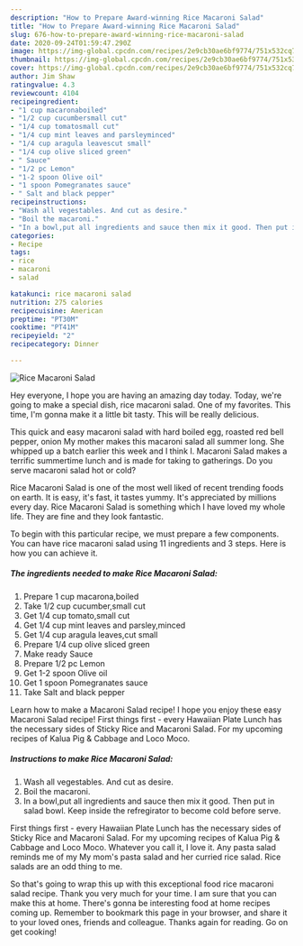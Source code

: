 ```yaml
---
description: "How to Prepare Award-winning Rice Macaroni Salad"
title: "How to Prepare Award-winning Rice Macaroni Salad"
slug: 676-how-to-prepare-award-winning-rice-macaroni-salad
date: 2020-09-24T01:59:47.290Z
image: https://img-global.cpcdn.com/recipes/2e9cb30ae6bf9774/751x532cq70/rice-macaroni-salad-recipe-main-photo.jpg
thumbnail: https://img-global.cpcdn.com/recipes/2e9cb30ae6bf9774/751x532cq70/rice-macaroni-salad-recipe-main-photo.jpg
cover: https://img-global.cpcdn.com/recipes/2e9cb30ae6bf9774/751x532cq70/rice-macaroni-salad-recipe-main-photo.jpg
author: Jim Shaw
ratingvalue: 4.3
reviewcount: 4104
recipeingredient:
- "1 cup macaronaboiled"
- "1/2 cup cucumbersmall cut"
- "1/4 cup tomatosmall cut"
- "1/4 cup mint leaves and parsleyminced"
- "1/4 cup aragula leavescut small"
- "1/4 cup olive sliced green"
- " Sauce"
- "1/2 pc Lemon"
- "1-2 spoon Olive oil"
- "1 spoon Pomegranates sauce"
- " Salt and black pepper"
recipeinstructions:
- "Wash all vegestables. And cut as desire."
- "Boil the macaroni."
- "In a bowl,put all ingredients and sauce then mix it good. Then put in salad bowl. Keep inside the refregirator to become cold before serve."
categories:
- Recipe
tags:
- rice
- macaroni
- salad

katakunci: rice macaroni salad 
nutrition: 275 calories
recipecuisine: American
preptime: "PT30M"
cooktime: "PT41M"
recipeyield: "2"
recipecategory: Dinner

---
```



![Rice Macaroni Salad](https://img-global.cpcdn.com/recipes/2e9cb30ae6bf9774/751x532cq70/rice-macaroni-salad-recipe-main-photo.jpg)

Hey everyone, I hope you are having an amazing day today. Today, we're going to make a special dish, rice macaroni salad. One of my favorites. This time, I'm gonna make it a little bit tasty. This will be really delicious.

This quick and easy macaroni salad with hard boiled egg, roasted red bell pepper, onion My mother makes this macaroni salad all summer long. She whipped up a batch earlier this week and I think I. Macaroni Salad makes a terrific summertime lunch and is made for taking to gatherings. Do you serve macaroni salad hot or cold?

Rice Macaroni Salad is one of the most well liked of recent trending foods on earth. It is easy, it's fast, it tastes yummy. It's appreciated by millions every day. Rice Macaroni Salad is something which I have loved my whole life. They are fine and they look fantastic.


To begin with this particular recipe, we must prepare a few components. You can have rice macaroni salad using 11 ingredients and 3 steps. Here is how you can achieve it.

<!--inarticleads1-->

##### The ingredients needed to make Rice Macaroni Salad:

1. Prepare 1 cup macarona,boiled
1. Take 1/2 cup cucumber,small cut
1. Get 1/4 cup tomato,small cut
1. Get 1/4 cup mint leaves and parsley,minced
1. Get 1/4 cup aragula leaves,cut small
1. Prepare 1/4 cup olive sliced green
1. Make ready  Sauce
1. Prepare 1/2 pc Lemon
1. Get 1-2 spoon Olive oil
1. Get 1 spoon Pomegranates sauce
1. Take  Salt and black pepper


Learn how to make a Macaroni Salad recipe! I hope you enjoy these easy Macaroni Salad recipe! First things first - every Hawaiian Plate Lunch has the necessary sides of Sticky Rice and Macaroni Salad. For my upcoming recipes of Kalua Pig &amp; Cabbage and Loco Moco. 

<!--inarticleads2-->

##### Instructions to make Rice Macaroni Salad:

1. Wash all vegestables. And cut as desire.
1. Boil the macaroni.
1. In a bowl,put all ingredients and sauce then mix it good. Then put in salad bowl. Keep inside the refregirator to become cold before serve.


First things first - every Hawaiian Plate Lunch has the necessary sides of Sticky Rice and Macaroni Salad. For my upcoming recipes of Kalua Pig &amp; Cabbage and Loco Moco. Whatever you call it, I love it. Any pasta salad reminds me of my My mom&#39;s pasta salad and her curried rice salad. Rice salads are an odd thing to me. 

So that's going to wrap this up with this exceptional food rice macaroni salad recipe. Thank you very much for your time. I am sure that you can make this at home. There's gonna be interesting food at home recipes coming up. Remember to bookmark this page in your browser, and share it to your loved ones, friends and colleague. Thanks again for reading. Go on get cooking!
